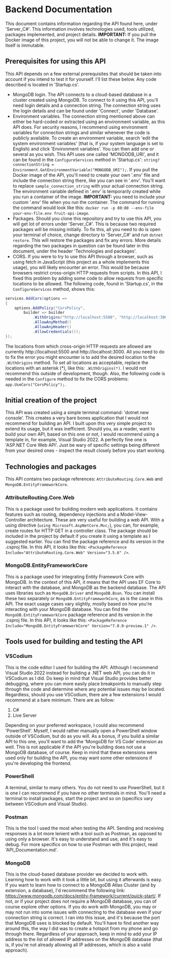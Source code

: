Backend Documentation
======================
This document contains information regarding the API found here, under 'Server_C#'. This information involves technologies used, tools utilized, packages implemented, and project details. **IMPORTANT:** If you pull the Docker image of this project, you will not be able to change it. The image itself is immutable.

Prerequisites for using this API
----------------------------------
This API depends on a few external prerequisites that should be taken into account if you intend to test it for yourself. I'll list these below. Any code described is located in 'Startup.cs'.
* MongoDB login. The API connects to a cloud-based database in a cluster created using MongoDB. To connect to it using this API, you'll need login details and a connection string. The connection string uses the login details and can be found under 'Connect', under 'Database'.
* Environment variables. The connection string mentioned above can either be hard-coded or extracted using an environment variable, as this API does. For security reasons, I recommend using environment variables for connection strings and similar whenever the code is publicly available. To create an environment variable, search 'edit the system environment variables' (that is, if your system language is set to English) and click 'Environment variables'. You can then add one or several as you wish. This API uses one called 'MONGODB_URI', and it can be found in the `ConfigureServices` method in 'Startup.cs': `string? connectionString = Environment.GetEnvironmentVariable("MONGODB_URI");`. If you pull the Docker image of the API, you'll need to create your own '.env' file and include the connection string there, like you can see in '.env'. You'll want to replace `sample_connection_string` with your actual connection string. The environment variable defined in '.env' is temporarily created while you run a container of the image. **IMPORTANT:** you need to include your custom '.env' file when you run the container. The command for running the command would look like this: `docker run -p 80:80 --env-file your-env-file.env fruit-api-image`.
* Packages. Should you clone this repository and try to use this API, you will get lot of errors under 'Server_C#'. This is because two required packages will be missing initially. To fix this, all you need to do is open your terminal of choice, change directory to 'Server_C#' and run `dotnet restore`. This will restore the packages and fix any errors. More details regarding the two packages in question can be found later in this document, under the header 'Technologies and packages'.
* CORS. If you were to try to use this API through a browser, such as using fetch in JavaScript (this project as a whole implements this usage), you will likely encounter an error. This would be because browsers restrict cross-origin HTTP requests from scripts. In this API, I fixed this problem by adding some code to allow requests from specific locations to be allowed. The following code, found in 'Startup.cs', in the `ConfigureServices` method, shows this:
```csharp
services.AddCors(options => 
{
    options.AddPolicy("CorsPolicy",
        builder => builder
            .WithOrigins("http://localhost:5500", "http://localhost:3000")
            .AllowAnyMethod()
            .AllowAnyHeader()
            .AllowCredentials());
});
```
The locations from which cross-origin HTTP requests are allowed are currently http://localhost:5500 and http://localhost:3000. All you need to do to fix the error you might encounter is to add the desired location to the `.WithOrigins` method. To set all locations as acceptable, replace the locations with an asterisk (*), like this: `.WithOrigins(*)`. I would not recommend this outside of development, though. Also, the following code is needed in the `Configure` method to fix the CORS problems: `app.UseCors("CorsPolicy");`.

Initial creation of the project
---------------------------------
This API was created using a simple terminal command: 'dotnet new console'. This creates a very bare bones application that I would not recommend for building an API. I built upon this very simple project to extend its usage, but it was inefficient. Should you, as a reader, want to build your own API, based on this one or not, I would recommend using a template in, for example, Visual Studio 2022. A perfectly fine one is 'ASP.NET Core Web API'. Just be wary of specific settings being different from your desired ones - inspect the result closely before you start working.

Technologies and packages
----------------------------
This API contains two package references: `AttributeRouting.Core.Web` and `MongoDB.EntityFrameworkCore`. 

### AttributeRouting.Core.Web
This is a package used for building modern web applications. It contains features such as routing, dependency injections and a Model-View-Controller architecture. These are very useful for building a web API. With a using directive (`using Microsoft.AspNetCore.Mvc;`), you can, for example, create routes for HTTP GET in a controller class. The package should be included in the project by default if you create it using a template as I suggested earlier. You can find the package reference and its version in the .csproj file. In this API, it looks like this: `<PackageReference Include="AttributeRouting.Core.Web" Version="3.5.6" />`.

### MongoDB.EntityFrameworkCore
This is a package used for integrating Entity Framework Core with MongoDB. In the context of this API, it means that the API uses EF Core to interact with the database, and MongoDB as the backend database. The API uses libraries such as `MongoDB.Driver` and `MongoDB.Bson`. You can install these two separately or `MongoDB.EntityFrameworkCore`, as is the case in this API. The exact usage cases vary slightly, mostly based on how you're interacting with your MongoDB database. You can find the `MongoDB.EntityFrameworkCore` package reference and its version in the .csproj file. In this API, it looks like this: `<PackageReference Include="MongoDB.EntityFrameworkCore" Version="7.0.0-preview.1" />`.

Tools used for building and testing the API
----------------------------------------------
### VSCodium
This is the code editor I used for building the API. Although I recommend Visual Studio 2022 instead for building a .NET web API, you can do it in VSCodium as I did. Do keep in mind that Visual Studio provides better debugging, where you can more easily place breakpoints to manually step through the code and determine where any potential issues may be located. Regardless, should you use VSCodium, there are a few extensions I would recommend at a bare minimum. There are as follow:
1. C#
2. Live Server

Depending on your preferred workspace, I could also recommend 'PowerShell'. Myself, I would rather manually open a PowerShell window outside of VSCodium, but do as you will. As a bonus, if you build a similar API to this one, you'll want to add the 'MongoDB for VS Code' extension as well. This is not applicable if the API you're building does not use a MongoDB database, of course. Keep in mind that these extensions were used only for building the API, you may want some other extensions if you're developing the frontend.

### PowerShell
A terminal, similar to many others. You do not need to use PowerShell, but it is one I can recommend if you have no other terminals in mind. You'll need a terminal to install packages, start the project and so on (specifics vary between VSCodium and Visual Studio).

### Postman
This is the tool I used the most when testing the API. Sending and receiving responses is a lot more lenient with a tool such as Postman, as opposed to using only a browser. It's easy to understand and use, and it's easy to debug. For more specifics on how to use Postman with this project, read 'API_Documentation.md'.

### MongoDB
This is the cloud-based database provider we decided to work with. Learning how to work with it took a little bit, but using it afterwards is easy. If you want to learn how to connect to a MongoDB Atlas Cluster (and by extension, a database), I'd recommend the following link: https://www.mongodb.com/docs/entity-framework/current/quick-start/. If not, or if your project does not require a MongoDB database, you can of course explore other options. If you do work with MongoDB, you may or may not run into some issues with connecting to the database even if your connection string is correct. I ran into this issue, and it's because the port that MongoDB uses is blocked by default. You'll have to find another way around this, the way I did was to create a hotspot from my phone and go through there. Regardless of your approach, keep in mind to add your IP address to the list of allowed IP addresses on the MongoDB database (that is, if you're not already allowing all IP addresses, which is also a valid approach).
